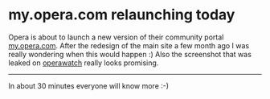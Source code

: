 # my.opera.com relaunching today

Opera is about to launch a new version of their community portal <a href="http://my.opera.com">my.opera.com</a>. After the redesign of the main site a few month ago I was really wondering when this would happen :) Also the screenshot that was leaked on <a href="http://operawatch.blogspot.com/2005/09/opera-to-release-new-community-site.html">operawatch</a> really looks promising. 

-------------------------------



In about 30 minutes everyone will know more :-)